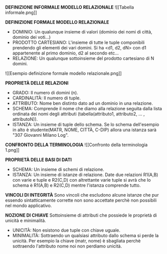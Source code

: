 **DEFINIZIONE INFORMALE MODELLO RELAZIONALE**
![[Tabella informale.png]]

**DEFINIZIONE FORMALE MODELLO RELAZIONALE**
- DOMINIO: Un qualunque insieme di valori (dominio dei nomi di città, dominio dei voti...)
- PRODOTTO CARTESIANO: L'insieme di tutte le tuple componibili prendendo gli elementi dei vari domini. Si ha <d1, d2, dN> con d1 appartenente al primo dominio, d2 al secondo etc...
- RELAZIONE: Un qualunque sottoinsieme del prodotto cartesiano di N domini.

![[Esempio definizione formale modello relazionale.png]]

**PROPRIETÀ DELLE RELAZIONI**
- GRADO: Il numero di domini (n).
- CARDINALITÀ: Il numero di tuple.
- ATTRIBUTO: Nome ben distinto dato ad un dominio in una relazione.
- SCHEMA: Comprende il nome che diamo alla relazione seguita dalla lista ordinata dei nomi degli attributi (tabella(attributo1, attributo2, ... , attributoN)).
- ISTANZA: Un insieme di tuple dello schema. Se lo schema dell'esempio in alto è studente(MATR, NOME, CITTÀ, C-DIP) allora una istanza sarà "307 Giovanni Milano Log".

**CONFRONTO DELLA TERMINOLOGIA**
![[Confronto della terminologia 1.png]]

**PROPRIETÀ DELLE BASI DI DATI**
- SCHEMA: Un insieme di schemi di relazione.
- ISTANZA: Un insieme di istanze di relazione. Date due relazioni R1(A,B) con varie e tuple e R2(C,D) con altrettante varie tuple si avrà che lo schema è R1(A,B) e R2(C,D) mentre l'istanza comprende tutto.

**VINCOLI DI INTEGRITÀ**
Sono vincoli che escludono alcune istanze che pur essendo sintatticamente corrette non sono accettate perchè non possibili nel mondo applicativo.

**NOZIONE DI CHIAVE**
Sottoinsieme di attributi che possiede le proprietà di unicità e minimalità.
- UNICITÀ: Non esistono due tuple con chiave uguale.
- MINIMALITÀ: Sottraendo un qualsiasi attributo dallo schema si perde la unicità. Per esempio la chiave (matr, nome) è sbagliata perchè sottraendo l'attributo nome noi non perdiamo unicità.